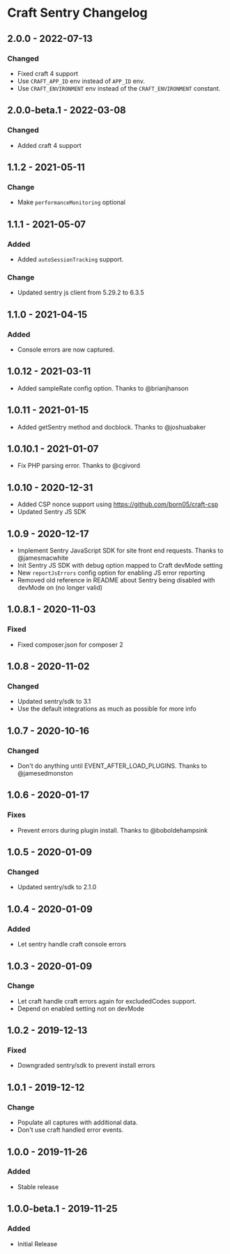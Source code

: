 # Craft Sentry Changelog

## 2.0.0 - 2022-07-13
### Changed
- Fixed craft 4 support
- Use `CRAFT_APP_ID` env instead of `APP_ID` env.
- Use `CRAFT_ENVIRONMENT` env instead of the `CRAFT_ENVIRONMENT` constant.

## 2.0.0-beta.1 - 2022-03-08
### Changed
- Added craft 4 support

## 1.1.2 - 2021-05-11
### Change
- Make `performanceMonitoring` optional

## 1.1.1 - 2021-05-07
### Added
- Added `autoSessionTracking` support.

### Change
- Updated sentry js client from 5.29.2 to 6.3.5

## 1.1.0 - 2021-04-15
### Added
- Console errors are now captured.

## 1.0.12 - 2021-03-11
- Added sampleRate config option. Thanks to @brianjhanson

## 1.0.11 - 2021-01-15
- Added getSentry method and docblock. Thanks to @joshuabaker

## 1.0.10.1 - 2021-01-07
- Fix PHP parsing error. Thanks to @cgivord

## 1.0.10 - 2020-12-31
- Added CSP nonce support using https://github.com/born05/craft-csp
- Updated Sentry JS SDK

## 1.0.9 - 2020-12-17
- Implement Sentry JavaScript SDK for site front end requests. Thanks to @jamesmacwhite
- Init Sentry JS SDK with debug option mapped to Craft devMode setting
- New `reportJsErrors` config option for enabling JS error reporting
- Removed old reference in README about Sentry being disabled with devMode on (no longer valid)

## 1.0.8.1 - 2020-11-03
### Fixed
- Fixed composer.json for composer 2

## 1.0.8 - 2020-11-02
### Changed
- Updated sentry/sdk to 3.1
- Use the default integrations as much as possible for more info

## 1.0.7 - 2020-10-16
### Changed
- Don't do anything until EVENT_AFTER_LOAD_PLUGINS. Thanks to @jamesedmonston

## 1.0.6 - 2020-01-17
### Fixes
- Prevent errors during plugin install. Thanks to @boboldehampsink

## 1.0.5 - 2020-01-09
### Changed
- Updated sentry/sdk to 2.1.0

## 1.0.4 - 2020-01-09
### Added
- Let sentry handle craft console errors

## 1.0.3 - 2020-01-09
### Change
- Let craft handle craft errors again for excludedCodes support.
- Depend on enabled setting not on devMode

## 1.0.2 - 2019-12-13
### Fixed
- Downgraded sentry/sdk to prevent install errors

## 1.0.1 - 2019-12-12
### Change
- Populate all captures with additional data.
- Don't use craft handled error events.

## 1.0.0 - 2019-11-26
### Added
- Stable release

## 1.0.0-beta.1 - 2019-11-25
### Added
- Initial Release
